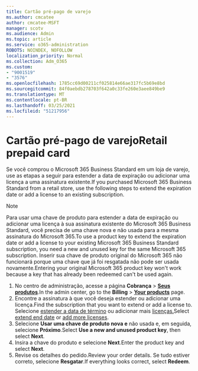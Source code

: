 ```yaml
---
title: Cartão pré-pago de varejo
ms.author: cmcatee
author: cmcatee-MSFT
manager: scotv
ms.audience: Admin
ms.topic: article
ms.service: o365-administration
ROBOTS: NOINDEX, NOFOLLOW
localization_priority: Normal
ms.collection: Adm_O365
ms.custom:
- "9001519"
- "3576"
ms.openlocfilehash: 1785cc69d00211cf025814e66ae317fc5b69e8bd
ms.sourcegitcommit: 84f0aebdb278703f642a0c33fe260e3aee849be9
ms.translationtype: MT
ms.contentlocale: pt-BR
ms.lasthandoff: 03/25/2021
ms.locfileid: "51217956"
---
```

# <a name="retail-prepaid-card"></a><span data-ttu-id="b8028-102">Cartão pré-pago de varejo</span><span class="sxs-lookup"><span data-stu-id="b8028-102">Retail prepaid card</span></span>

<span data-ttu-id="b8028-103">Se você comprou o Microsoft 365 Business Standard em um loja de varejo, use as etapas a seguir para estender a data de expiração ou adicionar uma licença a uma assinatura existente.</span><span class="sxs-lookup"><span data-stu-id="b8028-103">If you purchased Microsoft 365 Business Standard from a retail store, use the following steps to extend the expiration date or add a license to an existing subscription.</span></span>

> [!NOTE]
> <span data-ttu-id="b8028-104">Para usar uma chave de produto para estender a data de expiração ou adicionar uma licença à sua assinatura existente do Microsoft 365 Business Standard, você precisa de uma chave nova e não usada para a mesma assinatura do Microsoft 365.</span><span class="sxs-lookup"><span data-stu-id="b8028-104">To use a product key to extend the expiration date or add a license to your existing Microsoft 365 Business Standard subscription, you need a new and unused key for the same Microsoft 365 subscription.</span></span> <span data-ttu-id="b8028-105">Inserir sua chave de produto original do Microsoft 365 não funcionará porque uma chave que já foi resgatada não pode ser usada novamente.</span><span class="sxs-lookup"><span data-stu-id="b8028-105">Entering your original Microsoft 365 product key won't work because a key that has already been redeemed can't be used again.</span></span>

1. <span data-ttu-id="b8028-106">No centro de administração, acesse a página **Cobrança** > **[Seus produtos](https://go.microsoft.com/fwlink/p/?linkid=842054)**.</span><span class="sxs-lookup"><span data-stu-id="b8028-106">In the admin center, go to the **Billing** > **[Your products](https://go.microsoft.com/fwlink/p/?linkid=842054)** page.</span></span>
2. <span data-ttu-id="b8028-107">Encontre a assinatura à que você deseja estender ou adicionar uma licença.</span><span class="sxs-lookup"><span data-stu-id="b8028-107">Find the subscription that you want to extend or add a license to.</span></span> <span data-ttu-id="b8028-108">Selecione [estender a data de término](https://go.microsoft.com/fwlink/p/?linkid=842054) ou adicionar mais [licenças.](https://go.microsoft.com/fwlink/p/?linkid=842054)</span><span class="sxs-lookup"><span data-stu-id="b8028-108">Select [extend end date](https://go.microsoft.com/fwlink/p/?linkid=842054) or [add more licenses](https://go.microsoft.com/fwlink/p/?linkid=842054).</span></span>
3. <span data-ttu-id="b8028-109">Selecione **Usar uma chave de produto nova e** não usada e, em seguida, selecione **Próximo**.</span><span class="sxs-lookup"><span data-stu-id="b8028-109">Select **Use a new and unused product key**, then select **Next**.</span></span>
4. <span data-ttu-id="b8028-110">Insira a chave do produto e selecione **Next**.</span><span class="sxs-lookup"><span data-stu-id="b8028-110">Enter the product key and select **Next**.</span></span>
5. <span data-ttu-id="b8028-111">Revise os detalhes do pedido.</span><span class="sxs-lookup"><span data-stu-id="b8028-111">Review your order details.</span></span> <span data-ttu-id="b8028-112">Se tudo estiver correto, selecione **Resgatar**.</span><span class="sxs-lookup"><span data-stu-id="b8028-112">If everything looks correct, select **Redeem**.</span></span>